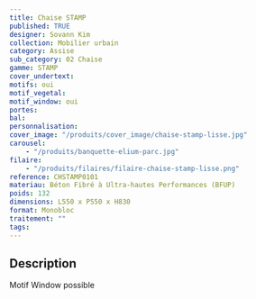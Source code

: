 ```yaml
---
title: Chaise STAMP
published: TRUE
designer: Sovann Kim
collection: Mobilier urbain
category: Assise
sub_category: 02 Chaise
gamme: STAMP
cover_undertext:
motifs: oui
motif_vegetal:
motif_window: oui
portes:
bal:
personnalisation:
cover_image: "/produits/cover_image/chaise-stamp-lisse.jpg"
carousel:
    - "/produits/banquette-elium-parc.jpg"
filaire:
    - "/produits/filaires/filaire-chaise-stamp-lisse.png"
reference: CHSTAMP0101
materiau: Béton Fibré à Ultra-hautes Performances (BFUP)
poids: 132
dimensions: L550 x P550 x H830
format: Monobloc
traitement: ""
tags:
---
```


## Description

Motif Window possible
